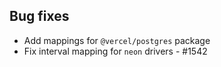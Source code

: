 ## Bug fixes

- Add mappings for `@vercel/postgres` package
- Fix interval mapping for `neon` drivers - #1542